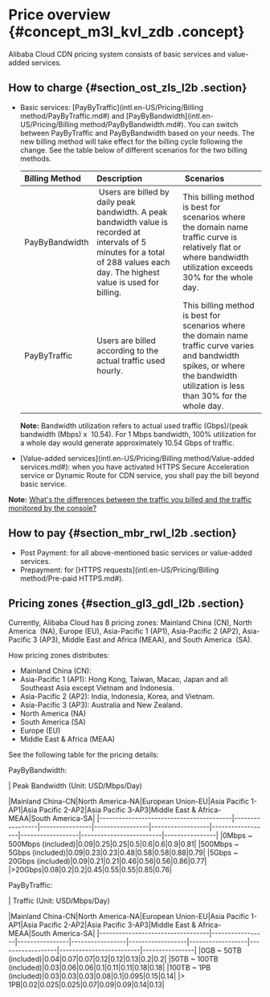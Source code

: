 # Price overview {#concept_m3l_kvl_zdb .concept}

Alibaba Cloud CDN pricing system consists of basic services and value-added services.

## How to charge {#section_ost_zls_l2b .section}

-   Basic services: [PayByTraffic](intl.en-US/Pricing/Billing method/PayByTraffic.md#) and [PayByBandwidth](intl.en-US/Pricing/Billing method/PayByBandwidth.md#). You can switch between PayByTraffic and PayByBandwidth based on your needs. The new billing method will take effect for the billing cycle following the change. See the table below of different scenarios for the two billing methods.

    |Billing Method|Description| Scenarios|
    |:-------------|:----------|:---------|
    |PayByBandwidth| Users are billed by daily peak bandwidth. A peak bandwidth value is recorded at intervals of 5 minutes for a total of 288 values each day. The highest value is used for billing.|This billing method is best for scenarios where the domain name traffic curve is relatively flat or where bandwidth utilization exceeds 30% for the whole day.|
    |PayByTraffic|Users are billed according to the actual traffic used hourly.|This billing method is best for scenarios where the domain name traffic curve varies and bandwidth spikes, or where the bandwidth utilization is less than 30% for the whole day.|

    **Note:** Bandwidth utilization refers to actual used traffic \(Gbps\)/\(peak bandwidth \(Mbps\) x  10.54\). For 1 Mbps bandwidth, 100% utilization for a whole day would generate approximately 10.54 Gbps of traffic.

-   [Value-added services](intl.en-US/Pricing/Billing method/Value-added services.md#): when you have activated HTTPS Secure Acceleration service or Dynamic Route for CDN service, you shall pay the bill beyond basic service.

**Note:** [What's the differences between the traffic you billed and the traffic monitored by the console?](https://www.alibabacloud.com/help/faq-detail/40164.htm)

## How to pay {#section_mbr_rwl_l2b .section}

-   Post Payment: for all above-mentioned basic services or value-added services.
-   Prepayment: for [HTTPS requests](intl.en-US/Pricing/Billing method/Pre-paid HTTPS.md#).

## Pricing zones {#section_gl3_gdl_l2b .section}

Currently, Alibaba Cloud has 8 pricing zones: Mainland China \(CN\), North America  \(NA\), Europe \(EU\), Asia-Pacific 1 \(AP1\), Asia-Pacific 2 \(AP2\), Asia-Pacific 3 \(AP3\), Middle East and Africa \(MEAA\), and South America  \(SA\).

How pricing zones distributes:

-   Mainland China \(CN\):
-   Asia-Pacific 1 \(AP1\): Hong Kong, Taiwan, Macao, Japan and all Southeast Asia except Vietnam and Indonesia.
-   Asia-Pacific 2 \(AP2\): India, Indonesia, Korea, and Vietnam.
-   Asia-Pacific 3 \(AP3\): Australia and New Zealand.
-   North America \(NA\)
-   South America \(SA\)
-   Europe \(EU\)
-   Middle East & Africa \(MEAA\)

See the following table for the pricing details:

PayByBandwidth:

| Peak Bandwidth \(Unit: USD/Mbps/Day\)

 |Mainland China-CN|North America-NA|European Union-EU|Asia Pacific 1-AP1|Asia Pacific 2-AP2|Asia Pacific 3-AP3|Middle East & Africa-MEAA|South America-SA|
|-----------------------------------------|-----------------|----------------|-----------------|------------------|------------------|------------------|-------------------------|----------------|
|0Mbps ~ 500Mbps \(included\)|0.09|0.25|0.25|0.5|0.6|0.6|0.9|0.81|
|500Mbps ~ 5Gbps \(included\)|0.09|0.23|0.23|0.48|0.58|0.58|0.88|0.79|
|5Gbps ~ 20Gbps \(included\)|0.09|0.21|0.21|0.46|0.56|0.56|0.86|0.77|
|\>20Gbps|0.08|0.2|0.2|0.45|0.55|0.55|0.85|0.76|

PayByTraffic:

| Traffic \(Unit: USD/Mbps/Day\)

 |Mainland China-CN|North America-NA|European Union-EU|Asia Pacific 1-AP1|Asia Pacific 2-AP2|Asia Pacific 3-AP3|Middle East & Africa-MEAA|South America-SA|
|----------------------------------|-----------------|----------------|-----------------|------------------|------------------|------------------|-------------------------|----------------|
|0GB ~ 50TB \(included\)|0.04|0.07|0.07|0.12|0.12|0.13|0.2|0.2|
|50TB ~ 100TB \(included\)|0.03|0.06|0.06|0.1|0.11|0.11|0.18|0.18|
|100TB ~ 1PB \(included\)|0.03|0.03|0.03|0.08|0.1|0.095|0.15|0.14|
|\> 1PB|0.02|0.025|0.025|0.07|0.09|0.09|0.14|0.13|

